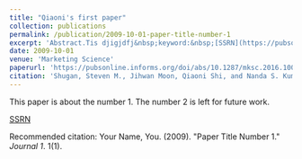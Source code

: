 ```yaml
---
title: "Qiaoni's first paper"
collection: publications
permalink: /publication/2009-10-01-paper-title-number-1
excerpt: 'Abstract.Tis djigjdfj&nbsp;keyword:&nbsp;[SSRN](https://pubsonline.informs.org/doi/abs/10.1287/mksc.2016.1004)'
date: 2009-10-01
venue: 'Marketing Science'
paperurl: 'https://pubsonline.informs.org/doi/abs/10.1287/mksc.2016.1004'
citation: 'Shugan, Steven M., Jihwan Moon, Qiaoni Shi, and Nanda S. Kumar. (2017). &quot;Product line bundling: Why airlines bundle high-end while hotels bundle low-end.&quot; <i>Marketing Science</i>. 36(1). pp. 124-139'
---
```

This paper is about the number 1. The number 2 is left for future work.

[SSRN](https://pubsonline.informs.org/doi/abs/10.1287/mksc.2016.1004)

Recommended citation: Your Name, You. (2009). "Paper Title Number 1." <i>Journal 1</i>. 1(1).

